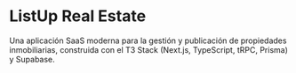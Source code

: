 # ListUp Real Estate

Una aplicación SaaS moderna para la gestión y publicación de propiedades inmobiliarias, construida con el T3 Stack (Next.js, TypeScript, tRPC, Prisma) y Supabase.